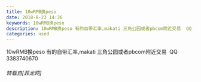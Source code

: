 ```yaml
---
title: 10wRMB换peso
date: 2018-8-23 14:36
keywords: 10wRMB换peso
description: 10wRMB换peso 有的自带汇率,makati 三角公园或者pbcom附近交易  QQ 3383740670
categories: used
---
```

<td class="t_f" id="postmessage_1679148">

10wRMB换peso 有的自带汇率,makati 三角公园或者pbcom附近交易  QQ 3383740670</td>
###### 转载自[菲龙网]